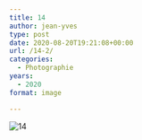 ```yaml
---
title: 14
author: jean-yves
type: post
date: 2020-08-20T19:21:08+00:00
url: /14-2/
categories:
  - Photographie
years:
  - 2020
format: image

---
```

![14](./img_0091.jpg)